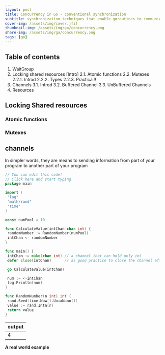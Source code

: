 ```yaml
---
layout: post
title: Concurrency in Go - conventional synchronization
subtitle: synchronization techniques that enable goroutines to communicate together avoiding racing conditions
cover-img: /assets/img/cover.jfif
thumbnail-img: /assets/img/go/concurrency.png
share-img: /assets/img/go/concurrency.png
tags: [go]
---
```



## Table of contents

1. WaitGroup
2. Locking shared resources [Intro]
    2.1. Atomic functions
    2.2. Mutexes
        2.2.1. Introd
        2.2.2. Types
        2.2.3. Practical!!
3. Channels
    3.1. Introd
    3.2. Buffered Channel
    3.3. UnBuffered Channels
4. Resources

## Locking Shared resources

### Atomic functions

### Mutexes

## channels

In simpler words, they are means to sending information from part of your program to another part of your program

```go
// You can edit this code!
// Click here and start typing.
package main

import (
 "log"
 "math/rand"
 "time"
)

const numPool = 10

func CalculateValue(intChan chan int) {
 randomNumber := RandomNumber(numPool)
 intChan <- randomNumber
}

func main() {
 intChan := make(chan int) // a channel that can hold only int
 defer close(intChan)      // as good practice to close the channel after main finish executing, that's why we use defer

 go CalculateValue(intChan)

 num := <-intChan
 log.Println(num)
}

func RandomNumber(n int) int {
 rand.Seed(time.Now().UnixNano())
 value := rand.Intn(n)
 return value
}

```

| output |
| -- |
| 4 |
**A real world example**
